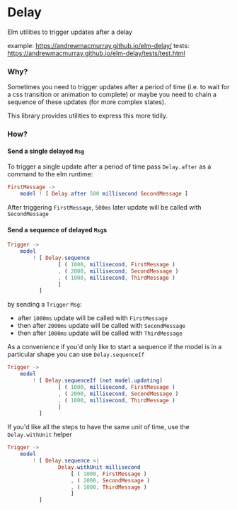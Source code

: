 # Delay

Elm utilities to trigger updates after a delay

example: https://andrewmacmurray.github.io/elm-delay/
tests: https://andrewmacmurray.github.io/elm-delay/tests/test.html

### Why?

Sometimes you need to trigger updates after a period of time (i.e. to wait for a css transition or animation to complete) or maybe you need to chain a sequence of these updates (for more complex states).

This library provides utilities to express this more tidily.

### How?

#### Send a single delayed `Msg`

To trigger a single update after a period of time pass `Delay.after` as a command to the elm runtime:

```elm
FirstMessage ->
    model ! [ Delay.after 500 millisecond SecondMessage ]
```

After triggering `FirstMessage`, `500ms` later update will be called with `SecondMessage`

#### Send a sequence of delayed `Msg`s

```elm
Trigger ->
    model
        ! [ Delay.sequence
                [ ( 1000, millisecond, FirstMessage )
                , ( 2000, millisecond, SecondMessage )
                , ( 1000, millisecond, ThirdMessage )
                ]
          ]
```

by sending a `Trigger` `Msg`:

+ after `1000ms` update will be called with `FirstMessage`
+ then after `2000ms` update will be called with `SecondMessage`
+ then after `1000ms` update will be called with `ThirdMessage`


As a convenience if you'd only like to start a sequence if the model is in a particular shape you can use `Delay.sequenceIf`

```elm
Trigger ->
    model
        ! [ Delay.sequenceIf (not model.updating)
                [ ( 1000, millisecond, FirstMessage )
                , ( 2000, millisecond, SecondMessage )
                , ( 1000, millisecond, ThirdMessage )
                ]
          ]
```

If you'd like all the steps to have the same unit of time, use the `Delay.withUnit` helper

```elm
Trigger ->
    model
        ! [ Delay.sequence <|
                Delay.withUnit millisecond
                    [ ( 1000, FirstMessage )
                    , ( 2000, SecondMessage )
                    , ( 1000, ThirdMessage )
                    ]
          ]
```
